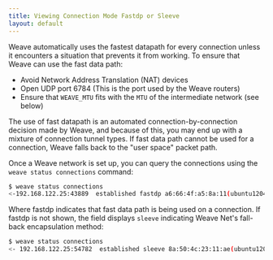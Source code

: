 ```yaml
---
title: Viewing Connection Mode Fastdp or Sleeve
layout: default
---
```



Weave automatically uses the fastest datapath for every connection unless it encounters a situation that prevents it from working. To ensure that Weave can use the fast data path:

 * Avoid Network Address Translation (NAT) devices
 * Open UDP port 6784 (This is the port used by the Weave routers)
 * Ensure that `WEAVE_MTU` fits with the `MTU` of the intermediate network (see below)

The use of fast datapath is an automated connection-by-connection decision made by Weave, and because of this, you may end up with a mixture of connection tunnel types. If fast data path cannot be used for a connection, Weave falls back to the "user space" packet path. 

Once a Weave network is set up, you can query the connections using the `weave status connections` command:

~~~bash
$ weave status connections
<-192.168.122.25:43889  established fastdp a6:66:4f:a5:8a:11(ubuntu1204)
~~~

Where fastdp indicates that fast data path is being used on a connection. If fastdp is not shown, the field displays `sleeve` indicating Weave Net's fall-back encapsulation method:

~~~bash
$ weave status connections
<- 192.168.122.25:54782  established sleeve 8a:50:4c:23:11:ae(ubuntu1204)
~~~